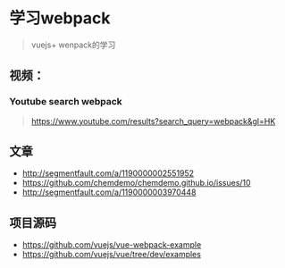 # 学习webpack
> vuejs+ wenpack的学习

## 视频：
### Youtube search webpack
> https://www.youtube.com/results?search_query=webpack&gl=HK

## 文章
* http://segmentfault.com/a/1190000002551952
* https://github.com/chemdemo/chemdemo.github.io/issues/10
* http://segmentfault.com/a/1190000003970448


## 项目源码
* https://github.com/vuejs/vue-webpack-example
* https://github.com/vuejs/vue/tree/dev/examples
